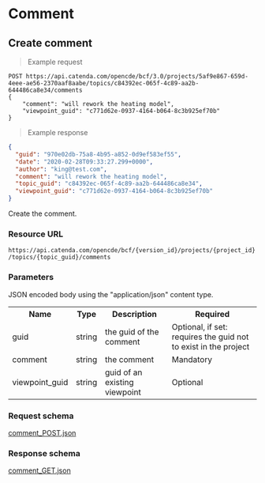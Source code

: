 # Comment

## Create comment

> Example request

```http
POST https://api.catenda.com/opencde/bcf/3.0/projects/5af9e867-659d-4eee-ae56-2370aaf8aabe/topics/c84392ec-065f-4c89-aa2b-644486ca8e34/comments
{
    "comment": "will rework the heating model",
    "viewpoint_guid": "c771d62e-0937-4164-b064-8c3b925ef70b"
}
```

> Example response

```json
{
  "guid": "970e02db-75a8-4b95-a852-0d9ef583ef55",
  "date": "2020-02-28T09:33:27.299+0000",
  "author": "king@test.com",
  "comment": "will rework the heating model",
  "topic_guid": "c84392ec-065f-4c89-aa2b-644486ca8e34",
  "viewpoint_guid": "c771d62e-0937-4164-b064-8c3b925ef70b"
}
```

Create the comment.

### Resource URL

`https://api.catenda.com/opencde/bcf/{version_id}/projects/{project_id}/topics/{topic_guid}/comments`

### Parameters

JSON encoded body using the "application/json" content type.

<table class="table">
    <tr><th>Name</th><th>Type</th><th>Description</th><th>Required</th></tr>
    <tr>
        <td>guid</td>
        <td>string</td>
        <td>the guid of the comment</td>
        <td>Optional, if set: requires the guid not to exist in the project</td>
    </tr>
    <tr>
        <td>comment</td>
        <td>string</td>
        <td>the comment</td>
        <td>Mandatory</td>
    </tr>
    <tr>
        <td>viewpoint_guid</td>
        <td>string</td>
        <td>guid of an existing viewpoint</td>
        <td>Optional</td>
    </tr>
</table>

### Request schema

[comment_POST.json](https://github.com/buildingSMART/BCF-API/blob/release_3_0/Schemas_draft-03/Collaboration/Comment/comment_POST.json)

### Response schema

[comment_GET.json](https://github.com/buildingSMART/BCF-API/blob/release_3_0/Schemas_draft-03/Collaboration/Comment/comment_GET.json)
